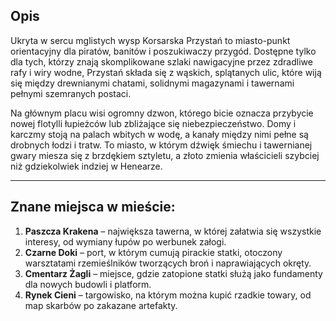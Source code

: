 ## **Opis**  

Ukryta w sercu mglistych wysp Korsarska Przystań to miasto-punkt orientacyjny dla piratów, banitów i poszukiwaczy przygód. Dostępne tylko dla tych, którzy znają skomplikowane szlaki nawigacyjne przez zdradliwe rafy i wiry wodne, Przystań składa się z wąskich, splątanych ulic, które wiją się między drewnianymi chatami, solidnymi magazynami i tawernami pełnymi szemranych postaci.

Na głównym placu wisi ogromny dzwon, którego bicie oznacza przybycie nowej flotylli łupieżców lub zbliżające się niebezpieczeństwo. Domy i karczmy stoją na palach wbitych w wodę, a kanały między nimi pełne są drobnych łodzi i tratw. To miasto, w którym dźwięk śmiechu i tawernianej gwary miesza się z brzdękiem sztyletu, a złoto zmienia właścicieli szybciej niż gdziekolwiek indziej w Henearze.

- - -
## **Znane miejsca w mieście:**

1. **Paszcza Krakena** – największa tawerna, w której załatwia się wszystkie interesy, od wymiany łupów po werbunek załogi.
2. **Czarne Doki** – port, w którym cumują pirackie statki, otoczony warsztatami rzemieślników tworzących broń i naprawiających okręty.
3. **Cmentarz Żagli** – miejsce, gdzie zatopione statki służą jako fundamenty dla nowych budowli i platform.
4. **Rynek Cieni** – targowisko, na którym można kupić rzadkie towary, od map skarbów po zakazane artefakty.

